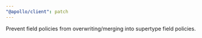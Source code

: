 ```yaml
---
"@apollo/client": patch
---
```


Prevent field policies from overwriting/merging into supertype field policies.
